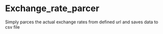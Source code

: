# Exchange_rate_parcer
Simply parces the actual exchange rates from defined url and saves data to csv file
